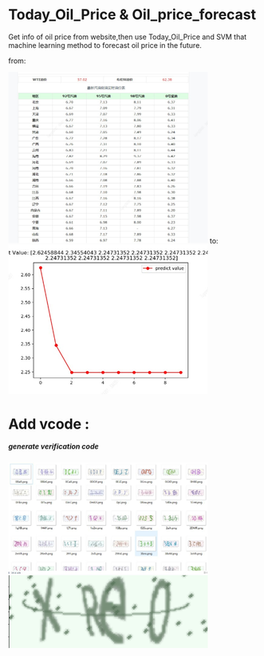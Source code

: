 # Today_Oil_Price & Oil_price_forecast
Get info of oil price from website,then use Today_Oil_Price and SVM that machine learning method to forecast oil price in the 
future.

from:

<img src="./img/websitecase.jpg" width="400">
to:

<img src="./img/showforecast.jpg" width="400">


# Add vcode :
   
##### generate verification code

<img src="./img/showCreateVcodes.jpg" width="400">

<img src="./img/showvcode.png" width="400">
